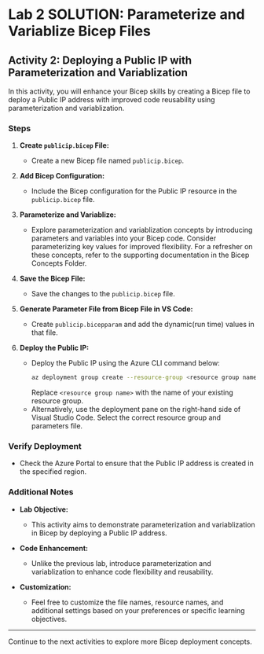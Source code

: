 # Lab 2 SOLUTION: Parameterize and Variablize Bicep Files

## Activity 2: Deploying a Public IP with Parameterization and Variablization

In this activity, you will enhance your Bicep skills by creating a Bicep file to deploy a Public IP address with improved code reusability using parameterization and variablization.

### Steps

1. **Create `publicip.bicep` File:**
   - Create a new Bicep file named `publicip.bicep`.

2. **Add Bicep Configuration:**
   - Include the Bicep configuration for the Public IP resource in the `publicip.bicep` file.

3. **Parameterize and Variablize:**
   - Explore parameterization and variablization concepts by introducing parameters and variables into your Bicep code. Consider parameterizing key values for improved flexibility. For a refresher on these concepts, refer to the supporting documentation in the Bicep Concepts Folder.

4. **Save the Bicep File:**
   - Save the changes to the `publicip.bicep` file.

5. **Generate Parameter File from Bicep File in VS Code:**
   - Create `publicip.bicepparam` and add the dynamic(run time) values in that file.

6. **Deploy the Public IP:**
   - Deploy the Public IP using the Azure CLI command below:
     ```bash
     az deployment group create --resource-group <resource group name> --template-file publicip.bicep --parameters publicip.bicepparam
     ```
     Replace `<resource group name>` with the name of your existing resource group.
	- Alternatively, use the deployment pane on the right-hand side of Visual Studio Code. Select the correct resource group and parameters file.

### Verify Deployment

- Check the Azure Portal to ensure that the Public IP address is created in the specified region.

### Additional Notes

- **Lab Objective:**
  - This activity aims to demonstrate parameterization and variablization in Bicep by deploying a Public IP address.

- **Code Enhancement:**
  - Unlike the previous lab, introduce parameterization and variablization to enhance code flexibility and reusability.

- **Customization:**
  - Feel free to customize the file names, resource names, and additional settings based on your preferences or specific learning objectives.

---

Continue to the next activities to explore more Bicep deployment concepts.
